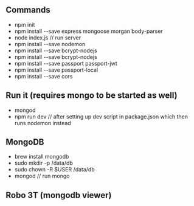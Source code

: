 ## Commands
* npm init
* npm install --save express mongoose morgan body-parser
* node index.js // run server
* npm install --save nodemon
* npm install --save bcrypt-nodejs
* npm install --save bcrypt-nodejs
* npm install --save passport passport-jwt
* npm install --save passport-local
* npm install --save cors

## Run it (requires mongo to be started as well)
* mongod
* npm run dev // after setting up dev script in package.json which then runs nodemon instead

## MongoDB
* brew install mongodb
* sudo mkdir -p /data/db
* sudo chown -R $USER /data/db
* mongod // run mongo

## Robo 3T (mongodb viewer)